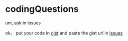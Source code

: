 # codingQuestions
um, ask in issues


ok， put your code in [gist](https://gist.github.com) and paste the gist url in [issues](https://github.com/zh3036/codingQuestions/issues)
